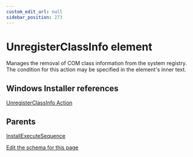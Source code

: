 ```yaml
---
custom_edit_url: null
sidebar_position: 273
---
```

# UnregisterClassInfo element
Manages the removal of COM class information from the system registry. The condition for this action may be specified in the element's inner text.

## Windows Installer references
[UnregisterClassInfo Action](https://docs.microsoft.com/en-us/windows/win32/msi/unregisterclassinfo-action)

## Parents
[InstallExecuteSequence](installexecutesequence.md)

[Edit the schema for this page](https://github.com/wixtoolset/web/blob/master/src/xsd4/wix.xsd)
